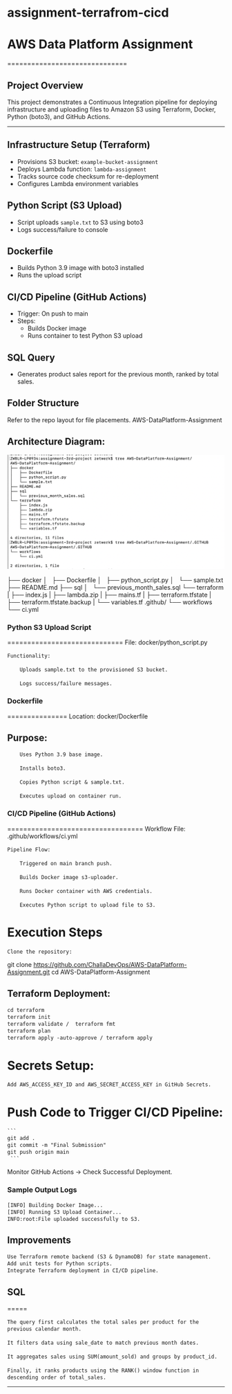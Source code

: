 # assignment-terrafrom-cicd

# AWS Data Platform Assignment
==============================

## Project Overview
This project demonstrates a Continuous Integration pipeline for deploying infrastructure and uploading files to Amazon S3 using Terraform, Docker, Python (boto3), and GitHub Actions.

---

## Infrastructure Setup (Terraform)
- Provisions S3 bucket: `example-bucket-assignment`
- Deploys Lambda function: `lambda-assignment`
- Tracks source code checksum for re-deployment
- Configures Lambda environment variables

## Python Script (S3 Upload)
- Script uploads `sample.txt` to S3 using boto3
- Logs success/failure to console

## Dockerfile
- Builds Python 3.9 image with boto3 installed
- Runs the upload script

## CI/CD Pipeline (GitHub Actions)
- Trigger: On push to main
- Steps:
  - Builds Docker image
  - Runs container to test Python S3 upload

## SQL Query
- Generates product sales report for the previous month, ranked by total sales.

## Folder Structure
Refer to the repo layout for file placements.
AWS-DataPlatform-Assignment
## Architecture Diagram:
![AWS Architecture](architecture-directory-diagram.png)

├── docker
│   ├── Dockerfile
│   ├── python_script.py
│   └── sample.txt
├── README.md
├── sql
│   └── previous_month_sales.sql
└── terraform
|    ├── index.js
|    ├── lambda.zip
|    ├── mains.tf
|    ├── terraform.tfstate
|    ├── terraform.tfstate.backup
|    └── variables.tf
.github/
└── workflows
    └── ci.yml



### Python S3 Upload Script
=============================
    File: docker/python_script.py

    Functionality:

        Uploads sample.txt to the provisioned S3 bucket.

        Logs success/failure messages.


### Dockerfile
===============
    Location: docker/Dockerfile

   Purpose:
  ----------
        Uses Python 3.9 base image.

        Installs boto3.

        Copies Python script & sample.txt.

        Executes upload on container run.

 ### CI/CD Pipeline (GitHub Actions)
==================================
    Workflow File: .github/workflows/ci.yml

    Pipeline Flow:

        Triggered on main branch push.

        Builds Docker image s3-uploader.

        Runs Docker container with AWS credentials.

        Executes Python script to upload file to S3.

Execution Steps
================
    Clone the repository:

git clone https://github.com/ChallaDevOps/AWS-DataPlatform-Assignment.git
cd AWS-DataPlatform-Assignment

## Terraform Deployment:

```
cd terraform
terraform init
terraform validate /  terraform fmt
terraform plan
terraform apply -auto-approve / terraform apply
```

# Secrets Setup:

    Add AWS_ACCESS_KEY_ID and AWS_SECRET_ACCESS_KEY in GitHub Secrets.

# Push Code to Trigger CI/CD Pipeline:
    ```
    git add .
    git commit -m "Final Submission"
    git push origin main
     ```
  Monitor GitHub Actions → Check Successful Deployment.

### Sample Output Logs
```
[INFO] Building Docker Image...
[INFO] Running S3 Upload Container...
INFO:root:File uploaded successfully to S3.
```
## Improvements

    Use Terraform remote backend (S3 & DynamoDB) for state management.
    Add unit tests for Python scripts.
    Integrate Terraform deployment in CI/CD pipeline.


## SQL 
=====

```
The query first calculates the total sales per product for the previous calendar month.

It filters data using sale_date to match previous month dates.

It aggregates sales using SUM(amount_sold) and groups by product_id.

Finally, it ranks products using the RANK() window function in descending order of total_sales.
```

---

